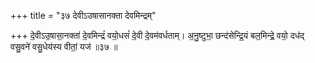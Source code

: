 +++
title = "३७ देवीऽउषासानक्ता देवमिन्द्रम्"

+++
दे॒वीऽउ॒षासा॒नक्ता॑ दे॒वमिन्द्रं॑ वयो॒धसं॑ दे॒वी दे॒वम॑वर्धताम्। अ॒नु॒ष्टुभा॒ छन्द॑सेन्द्रि॒यं बल॒मिन्द्रे॒ वयो॒ दध॑द् वसु॒वने॑ वसु॒धेय॑स्य वीतां॒ यज॑ ॥३७ ॥